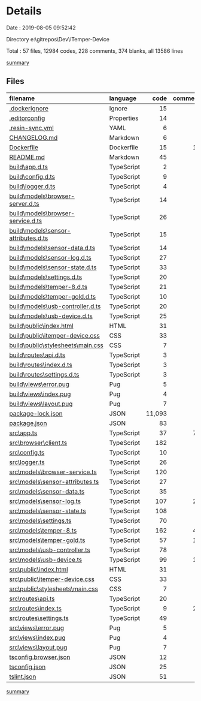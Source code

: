 # Details

Date : 2019-08-05 09:52:42

Directory e:\gitrepos\Dev\iTemper-Device

Total : 57 files,  12984 codes, 228 comments, 374 blanks, all 13586 lines

[summary](results.md)

## Files
| filename | language | code | comment | blank | total |
| :--- | :--- | ---: | ---: | ---: | ---: |
| [.dockerignore](file:///e%3A/gitrepos/Dev/iTemper-Device/.dockerignore) | Ignore | 15 | 1 | 1 | 17 |
| [.editorconfig](file:///e%3A/gitrepos/Dev/iTemper-Device/.editorconfig) | Properties | 14 | 1 | 5 | 20 |
| [.resin-sync.yml](file:///e%3A/gitrepos/Dev/iTemper-Device/.resin-sync.yml) | YAML | 6 | 0 | 1 | 7 |
| [CHANGELOG.md](file:///e%3A/gitrepos/Dev/iTemper-Device/CHANGELOG.md) | Markdown | 6 | 0 | 4 | 10 |
| [Dockerfile](file:///e%3A/gitrepos/Dev/iTemper-Device/Dockerfile) | Dockerfile | 15 | 19 | 13 | 47 |
| [README.md](file:///e%3A/gitrepos/Dev/iTemper-Device/README.md) | Markdown | 45 | 0 | 14 | 59 |
| [build\app.d.ts](file:///e%3A/gitrepos/Dev/iTemper-Device/build/app.d.ts) | TypeScript | 2 | 1 | 1 | 4 |
| [build\config.d.ts](file:///e%3A/gitrepos/Dev/iTemper-Device/build/config.d.ts) | TypeScript | 9 | 0 | 1 | 10 |
| [build\logger.d.ts](file:///e%3A/gitrepos/Dev/iTemper-Device/build/logger.d.ts) | TypeScript | 4 | 0 | 1 | 5 |
| [build\models\browser-server.d.ts](file:///e%3A/gitrepos/Dev/iTemper-Device/build/models/browser-server.d.ts) | TypeScript | 14 | 0 | 1 | 15 |
| [build\models\browser-service.d.ts](file:///e%3A/gitrepos/Dev/iTemper-Device/build/models/browser-service.d.ts) | TypeScript | 26 | 0 | 1 | 27 |
| [build\models\sensor-attributes.d.ts](file:///e%3A/gitrepos/Dev/iTemper-Device/build/models/sensor-attributes.d.ts) | TypeScript | 15 | 0 | 1 | 16 |
| [build\models\sensor-data.d.ts](file:///e%3A/gitrepos/Dev/iTemper-Device/build/models/sensor-data.d.ts) | TypeScript | 14 | 0 | 1 | 15 |
| [build\models\sensor-log.d.ts](file:///e%3A/gitrepos/Dev/iTemper-Device/build/models/sensor-log.d.ts) | TypeScript | 27 | 0 | 1 | 28 |
| [build\models\sensor-state.d.ts](file:///e%3A/gitrepos/Dev/iTemper-Device/build/models/sensor-state.d.ts) | TypeScript | 33 | 0 | 1 | 34 |
| [build\models\settings.d.ts](file:///e%3A/gitrepos/Dev/iTemper-Device/build/models/settings.d.ts) | TypeScript | 20 | 0 | 1 | 21 |
| [build\models\temper-8.d.ts](file:///e%3A/gitrepos/Dev/iTemper-Device/build/models/temper-8.d.ts) | TypeScript | 21 | 0 | 1 | 22 |
| [build\models\temper-gold.d.ts](file:///e%3A/gitrepos/Dev/iTemper-Device/build/models/temper-gold.d.ts) | TypeScript | 10 | 0 | 1 | 11 |
| [build\models\usb-controller.d.ts](file:///e%3A/gitrepos/Dev/iTemper-Device/build/models/usb-controller.d.ts) | TypeScript | 20 | 0 | 1 | 21 |
| [build\models\usb-device.d.ts](file:///e%3A/gitrepos/Dev/iTemper-Device/build/models/usb-device.d.ts) | TypeScript | 25 | 0 | 1 | 26 |
| [build\public\index.html](file:///e%3A/gitrepos/Dev/iTemper-Device/build/public/index.html) | HTML | 31 | 0 | 9 | 40 |
| [build\public\itemper-device.css](file:///e%3A/gitrepos/Dev/iTemper-Device/build/public/itemper-device.css) | CSS | 33 | 0 | 6 | 39 |
| [build\public\stylesheets\main.css](file:///e%3A/gitrepos/Dev/iTemper-Device/build/public/stylesheets/main.css) | CSS | 7 | 0 | 2 | 9 |
| [build\routes\api.d.ts](file:///e%3A/gitrepos/Dev/iTemper-Device/build/routes/api.d.ts) | TypeScript | 3 | 0 | 1 | 4 |
| [build\routes\index.d.ts](file:///e%3A/gitrepos/Dev/iTemper-Device/build/routes/index.d.ts) | TypeScript | 3 | 0 | 1 | 4 |
| [build\routes\settings.d.ts](file:///e%3A/gitrepos/Dev/iTemper-Device/build/routes/settings.d.ts) | TypeScript | 3 | 0 | 1 | 4 |
| [build\views\error.pug](file:///e%3A/gitrepos/Dev/iTemper-Device/build/views/error.pug) | Pug | 5 | 0 | 1 | 6 |
| [build\views\index.pug](file:///e%3A/gitrepos/Dev/iTemper-Device/build/views/index.pug) | Pug | 4 | 0 | 1 | 5 |
| [build\views\layout.pug](file:///e%3A/gitrepos/Dev/iTemper-Device/build/views/layout.pug) | Pug | 7 | 0 | 0 | 7 |
| [package-lock.json](file:///e%3A/gitrepos/Dev/iTemper-Device/package-lock.json) | JSON | 11,093 | 0 | 1 | 11,094 |
| [package.json](file:///e%3A/gitrepos/Dev/iTemper-Device/package.json) | JSON | 83 | 0 | 0 | 83 |
| [src\app.ts](file:///e%3A/gitrepos/Dev/iTemper-Device/src/app.ts) | TypeScript | 37 | 76 | 35 | 148 |
| [src\browser\client.ts](file:///e%3A/gitrepos/Dev/iTemper-Device/src/browser/client.ts) | TypeScript | 182 | 1 | 31 | 214 |
| [src\config.ts](file:///e%3A/gitrepos/Dev/iTemper-Device/src/config.ts) | TypeScript | 10 | 0 | 3 | 13 |
| [src\logger.ts](file:///e%3A/gitrepos/Dev/iTemper-Device/src/logger.ts) | TypeScript | 26 | 0 | 7 | 33 |
| [src\models\browser-service.ts](file:///e%3A/gitrepos/Dev/iTemper-Device/src/models/browser-service.ts) | TypeScript | 120 | 4 | 20 | 144 |
| [src\models\sensor-attributes.ts](file:///e%3A/gitrepos/Dev/iTemper-Device/src/models/sensor-attributes.ts) | TypeScript | 27 | 0 | 3 | 30 |
| [src\models\sensor-data.ts](file:///e%3A/gitrepos/Dev/iTemper-Device/src/models/sensor-data.ts) | TypeScript | 35 | 0 | 8 | 43 |
| [src\models\sensor-log.ts](file:///e%3A/gitrepos/Dev/iTemper-Device/src/models/sensor-log.ts) | TypeScript | 107 | 27 | 29 | 163 |
| [src\models\sensor-state.ts](file:///e%3A/gitrepos/Dev/iTemper-Device/src/models/sensor-state.ts) | TypeScript | 108 | 0 | 18 | 126 |
| [src\models\settings.ts](file:///e%3A/gitrepos/Dev/iTemper-Device/src/models/settings.ts) | TypeScript | 70 | 0 | 12 | 82 |
| [src\models\temper-8.ts](file:///e%3A/gitrepos/Dev/iTemper-Device/src/models/temper-8.ts) | TypeScript | 162 | 41 | 28 | 231 |
| [src\models\temper-gold.ts](file:///e%3A/gitrepos/Dev/iTemper-Device/src/models/temper-gold.ts) | TypeScript | 57 | 17 | 19 | 93 |
| [src\models\usb-controller.ts](file:///e%3A/gitrepos/Dev/iTemper-Device/src/models/usb-controller.ts) | TypeScript | 78 | 2 | 17 | 97 |
| [src\models\usb-device.ts](file:///e%3A/gitrepos/Dev/iTemper-Device/src/models/usb-device.ts) | TypeScript | 99 | 10 | 17 | 126 |
| [src\public\index.html](file:///e%3A/gitrepos/Dev/iTemper-Device/src/public/index.html) | HTML | 31 | 0 | 9 | 40 |
| [src\public\itemper-device.css](file:///e%3A/gitrepos/Dev/iTemper-Device/src/public/itemper-device.css) | CSS | 33 | 0 | 6 | 39 |
| [src\public\stylesheets\main.css](file:///e%3A/gitrepos/Dev/iTemper-Device/src/public/stylesheets/main.css) | CSS | 7 | 0 | 2 | 9 |
| [src\routes\api.ts](file:///e%3A/gitrepos/Dev/iTemper-Device/src/routes/api.ts) | TypeScript | 20 | 3 | 12 | 35 |
| [src\routes\index.ts](file:///e%3A/gitrepos/Dev/iTemper-Device/src/routes/index.ts) | TypeScript | 9 | 21 | 10 | 40 |
| [src\routes\settings.ts](file:///e%3A/gitrepos/Dev/iTemper-Device/src/routes/settings.ts) | TypeScript | 49 | 3 | 8 | 60 |
| [src\views\error.pug](file:///e%3A/gitrepos/Dev/iTemper-Device/src/views/error.pug) | Pug | 5 | 0 | 1 | 6 |
| [src\views\index.pug](file:///e%3A/gitrepos/Dev/iTemper-Device/src/views/index.pug) | Pug | 4 | 0 | 1 | 5 |
| [src\views\layout.pug](file:///e%3A/gitrepos/Dev/iTemper-Device/src/views/layout.pug) | Pug | 7 | 0 | 0 | 7 |
| [tsconfig.browser.json](file:///e%3A/gitrepos/Dev/iTemper-Device/tsconfig.browser.json) | JSON | 12 | 1 | 1 | 14 |
| [tsconfig.json](file:///e%3A/gitrepos/Dev/iTemper-Device/tsconfig.json) | JSON | 25 | 0 | 1 | 26 |
| [tslint.json](file:///e%3A/gitrepos/Dev/iTemper-Device/tslint.json) | JSON | 51 | 0 | 1 | 52 |

[summary](results.md)